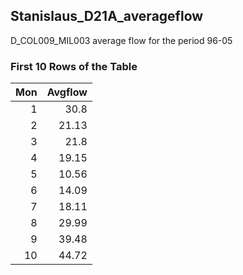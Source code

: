 ## Stanislaus_D21A_averageflow
D_COL009_MIL003 average flow for the period 96-05

### First 10 Rows of the Table
|   Mon |   Avgflow |
|------:|----------:|
|     1 |     30.8  |
|     2 |     21.13 |
|     3 |     21.8  |
|     4 |     19.15 |
|     5 |     10.56 |
|     6 |     14.09 |
|     7 |     18.11 |
|     8 |     29.99 |
|     9 |     39.48 |
|    10 |     44.72 |